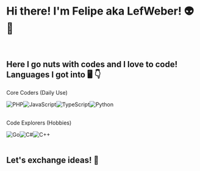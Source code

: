 # Hi there! I'm Felipe aka LefWeber! 👽 👋
<BR>

## Here I go nuts with codes and I love to code! Languages I got into 🖥️ 👇

Core Coders (Daily Use)
<div style="display: flex;">
  <img src="https://img.shields.io/badge/php-4F5B93?style=for-the-badge" alt="PHP">
  <img src="https://img.shields.io/badge/js-fdde4b?style=for-the-badge" alt="JavaScript">
  <img src="https://img.shields.io/badge/typescript-3178c6?style=for-the-badge" alt="TypeScript">
  <img src="https://img.shields.io/badge/python-2b5b84?style=for-the-badge" alt="Python">
</div>
<BR>

Code Explorers (Hobbies)
<div style="display: flex;">
  <img src="https://img.shields.io/badge/go-007d9c?style=for-the-badge" alt="Go">
  <img src="https://img.shields.io/badge/C%23-512bd4?style=for-the-badge" alt="C#">
  <img src="https://img.shields.io/badge/c%2B%2B-005b99?style=for-the-badge" alt="C++">
</div>
<BR>

## Let's exchange ideas! 🤘
<a href="https://www.x.com/lefweber" target="_blank"><img src="https://img.shields.io/twitter/follow/lefweber" alt=""></a>





<!--
**lefweber/lefweber** is a ✨ _special_ ✨ repository because its `README.md` (this file) appears on your GitHub profile.

Here are some ideas to get you started:

- 🔭 I’m currently working on ...
- 🌱 I’m currently learning ...
- 👯 I’m looking to collaborate on ...
- 🤔 I’m looking for help with ...
- 💬 Ask me about ...
- 📫 How to reach me: ...
- 😄 Pronouns: ...
- ⚡ Fun fact: ...
-->
